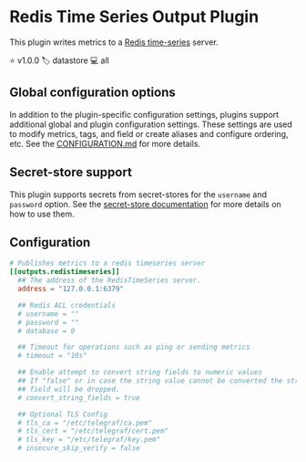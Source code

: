 # Redis Time Series Output Plugin

This plugin writes metrics to a [Redis time-series][redists] server.

⭐ v1.0.0
🏷️ datastore
💻 all

[redists]: https://redis.io/timeseries

## Global configuration options <!-- @/docs/includes/plugin_config.md -->

In addition to the plugin-specific configuration settings, plugins support
additional global and plugin configuration settings. These settings are used to
modify metrics, tags, and field or create aliases and configure ordering, etc.
See the [CONFIGURATION.md][CONFIGURATION.md] for more details.

[CONFIGURATION.md]: ../../../docs/CONFIGURATION.md#plugins

## Secret-store support

This plugin supports secrets from secret-stores for the `username` and
`password` option.
See the [secret-store documentation][SECRETSTORE] for more details on how
to use them.

[SECRETSTORE]: ../../../docs/CONFIGURATION.md#secret-store-secrets

## Configuration

```toml @sample.conf
# Publishes metrics to a redis timeseries server
[[outputs.redistimeseries]]
  ## The address of the RedisTimeSeries server.
  address = "127.0.0.1:6379"

  ## Redis ACL credentials
  # username = ""
  # password = ""
  # database = 0

  ## Timeout for operations such as ping or sending metrics
  # timeout = "10s"

  ## Enable attempt to convert string fields to numeric values
  ## If "false" or in case the string value cannot be converted the string
  ## field will be dropped.
  # convert_string_fields = true

  ## Optional TLS Config
  # tls_ca = "/etc/telegraf/ca.pem"
  # tls_cert = "/etc/telegraf/cert.pem"
  # tls_key = "/etc/telegraf/key.pem"
  # insecure_skip_verify = false
```
